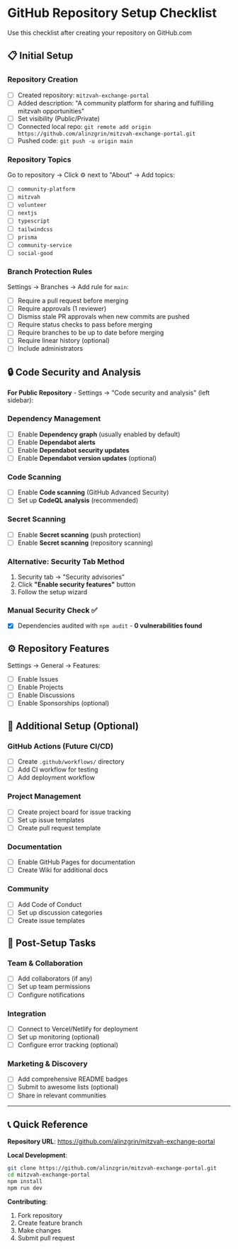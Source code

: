 # GitHub Repository Setup Checklist

Use this checklist after creating your repository on GitHub.com

## 📋 Initial Setup

### Repository Creation
- [ ] Created repository: `mitzvah-exchange-portal`
- [ ] Added description: "A community platform for sharing and fulfilling mitzvah opportunities"
- [ ] Set visibility (Public/Private)
- [ ] Connected local repo: `git remote add origin https://github.com/alinzgrin/mitzvah-exchange-portal.git`
- [ ] Pushed code: `git push -u origin main`

### Repository Topics
Go to repository → Click ⚙️ next to "About" → Add topics:
- [ ] `community-platform`
- [ ] `mitzvah`
- [ ] `volunteer`
- [ ] `nextjs`
- [ ] `typescript`
- [ ] `tailwindcss`
- [ ] `prisma`
- [ ] `community-service`
- [ ] `social-good`

### Branch Protection Rules
Settings → Branches → Add rule for `main`:
- [ ] Require a pull request before merging
- [ ] Require approvals (1 reviewer)
- [ ] Dismiss stale PR approvals when new commits are pushed
- [ ] Require status checks to pass before merging
- [ ] Require branches to be up to date before merging
- [ ] Require linear history (optional)
- [ ] Include administrators

## 🔒 Code Security and Analysis
**For Public Repository** - Settings → "Code security and analysis" (left sidebar):

### Dependency Management
- [ ] Enable **Dependency graph** (usually enabled by default)
- [ ] Enable **Dependabot alerts**
- [ ] Enable **Dependabot security updates**
- [ ] Enable **Dependabot version updates** (optional)

### Code Scanning
- [ ] Enable **Code scanning** (GitHub Advanced Security)
- [ ] Set up **CodeQL analysis** (recommended)

### Secret Scanning
- [ ] Enable **Secret scanning** (push protection)
- [ ] Enable **Secret scanning** (repository scanning)

### Alternative: Security Tab Method
1. Security tab → "Security advisories" 
2. Click **"Enable security features"** button
3. Follow the setup wizard

### Manual Security Check ✅
- [x] Dependencies audited with `npm audit` - **0 vulnerabilities found**

## ⚙️ Repository Features
Settings → General → Features:
- [ ] Enable Issues
- [ ] Enable Projects
- [ ] Enable Discussions
- [ ] Enable Sponsorships (optional)

## 📄 Additional Setup (Optional)

### GitHub Actions (Future CI/CD)
- [ ] Create `.github/workflows/` directory
- [ ] Add CI workflow for testing
- [ ] Add deployment workflow

### Project Management
- [ ] Create project board for issue tracking
- [ ] Set up issue templates
- [ ] Create pull request template

### Documentation
- [ ] Enable GitHub Pages for documentation
- [ ] Create Wiki for additional docs

### Community
- [ ] Add Code of Conduct
- [ ] Set up discussion categories
- [ ] Create issue templates

## 🚀 Post-Setup Tasks

### Team & Collaboration
- [ ] Add collaborators (if any)
- [ ] Set up team permissions
- [ ] Configure notifications

### Integration
- [ ] Connect to Vercel/Netlify for deployment
- [ ] Set up monitoring (optional)
- [ ] Configure error tracking (optional)

### Marketing & Discovery
- [ ] Add comprehensive README badges
- [ ] Submit to awesome lists (optional)
- [ ] Share in relevant communities

---

## 📞 Quick Reference

**Repository URL**: https://github.com/alinzgrin/mitzvah-exchange-portal

**Local Development**:
```bash
git clone https://github.com/alinzgrin/mitzvah-exchange-portal.git
cd mitzvah-exchange-portal
npm install
npm run dev
```

**Contributing**:
1. Fork repository
2. Create feature branch
3. Make changes
4. Submit pull request
